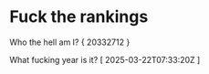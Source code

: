 # Fuck the rankings

Who the hell am I?
{ 20332712 }

What fucking year is it?
[ 2025-03-22T07:33:20Z ]
